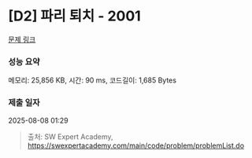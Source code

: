 # [D2] 파리 퇴치 - 2001 

[문제 링크](https://swexpertacademy.com/main/code/problem/problemDetail.do?contestProbId=AV5PzOCKAigDFAUq) 

### 성능 요약

메모리: 25,856 KB, 시간: 90 ms, 코드길이: 1,685 Bytes

### 제출 일자

2025-08-08 01:29



> 출처: SW Expert Academy, https://swexpertacademy.com/main/code/problem/problemList.do